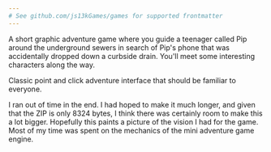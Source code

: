 ```yaml
---
# See github.com/js13kGames/games for supported frontmatter
---
```

A short graphic adventure game where you guide a teenager called Pip around the underground sewers in search of Pip's phone that was accidentally dropped down a curbside drain. You'll meet some interesting characters along the way.

Classic point and click adventure interface that should be familiar to everyone.

I ran out of time in the end. I had hoped to make it much longer, and given that the ZIP is only 8324 bytes, I think there was certainly room to make this a lot bigger. Hopefully this paints a picture of the vision I had for the game. Most of my time was spent on the mechanics of the mini adventure game engine.